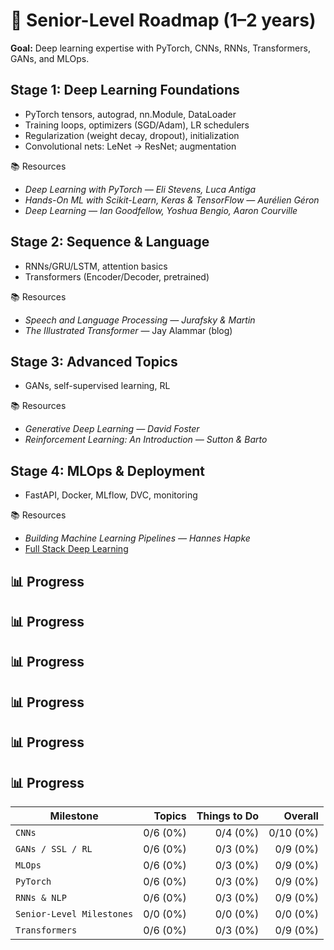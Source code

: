 # 🔴 Senior-Level Roadmap (1–2 years)

**Goal:** Deep learning expertise with PyTorch, CNNs, RNNs, Transformers, GANs, and MLOps.  

## Stage 1: Deep Learning Foundations
- PyTorch tensors, autograd, nn.Module, DataLoader  
- Training loops, optimizers (SGD/Adam), LR schedulers  
- Regularization (weight decay, dropout), initialization  
- Convolutional nets: LeNet → ResNet; augmentation  

📚 Resources  
- *Deep Learning with PyTorch — Eli Stevens, Luca Antiga*  
- *Hands-On ML with Scikit-Learn, Keras & TensorFlow — Aurélien Géron*  
- *Deep Learning — Ian Goodfellow, Yoshua Bengio, Aaron Courville*  

## Stage 2: Sequence & Language
- RNNs/GRU/LSTM, attention basics  
- Transformers (Encoder/Decoder, pretrained)  

📚 Resources  
- *Speech and Language Processing — Jurafsky & Martin*  
- *The Illustrated Transformer* — Jay Alammar (blog)  

## Stage 3: Advanced Topics
- GANs, self-supervised learning, RL  

📚 Resources  
- *Generative Deep Learning — David Foster*  
- *Reinforcement Learning: An Introduction — Sutton & Barto*  

## Stage 4: MLOps & Deployment
- FastAPI, Docker, MLflow, DVC, monitoring  

📚 Resources  
- *Building Machine Learning Pipelines — Hannes Hapke*  
- [Full Stack Deep Learning](https://fullstackdeeplearning.com/)

## 📊 Progress

## 📊 Progress

## 📊 Progress

## 📊 Progress

## 📊 Progress

## 📊 Progress

<!-- PROGRESS_START -->
| Milestone | Topics | Things to Do | Overall |
|---|---:|---:|---:|
| `CNNs` | 0/6 (0%) | 0/4 (0%) | 0/10 (0%) |
| `GANs / SSL / RL` | 0/6 (0%) | 0/3 (0%) | 0/9 (0%) |
| `MLOps` | 0/6 (0%) | 0/3 (0%) | 0/9 (0%) |
| `PyTorch` | 0/6 (0%) | 0/3 (0%) | 0/9 (0%) |
| `RNNs & NLP` | 0/6 (0%) | 0/3 (0%) | 0/9 (0%) |
| `Senior-Level Milestones` | 0/0 (0%) | 0/0 (0%) | 0/0 (0%) |
| `Transformers` | 0/6 (0%) | 0/3 (0%) | 0/9 (0%) |
<!-- PROGRESS_END -->





